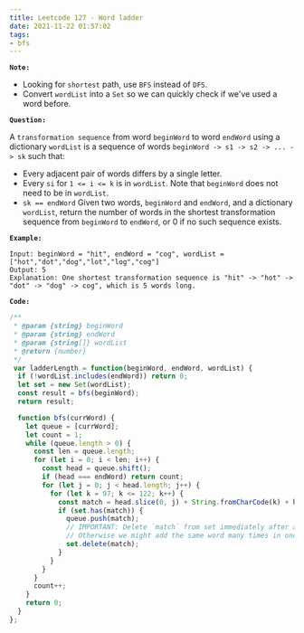 ```yaml
---
title: Leetcode 127 - Word ladder
date: 2021-11-22 01:57:02
tags:
- bfs
---
```

**`Note:`**
- Looking for `shortest` path, use `BFS` instead of `DFS`.
- Convert `wordList` into a `Set` so we can quickly check if we've used a word before.

**`Question:`**

A `transformation sequence` from word `beginWord` to word `endWord` using a dictionary `wordList` is a sequence of words `beginWord -> s1 -> s2 -> ... -> sk` such that:

- Every adjacent pair of words differs by a single letter.
- Every `si` for `1 <= i <= k` is in `wordList`. Note that `beginWord` does not need to be in `wordList`.
- `sk == endWord`
Given two words, `beginWord` and `endWord`, and a dictionary `wordList`, return the number of words in the shortest transformation sequence from `beginWord` to `endWord`, or 0 if no such sequence exists.

**`Example:`**
```
Input: beginWord = "hit", endWord = "cog", wordList = ["hot","dot","dog","lot","log","cog"]
Output: 5
Explanation: One shortest transformation sequence is "hit" -> "hot" -> "dot" -> "dog" -> cog", which is 5 words long.
```

**`Code:`**
```javascript
/**
 * @param {string} beginWord
 * @param {string} endWord
 * @param {string[]} wordList
 * @return {number}
 */
 var ladderLength = function(beginWord, endWord, wordList) {
  if (!wordList.includes(endWord)) return 0;
  let set = new Set(wordList);
  const result = bfs(beginWord);
  return result;

  function bfs(currWord) {
    let queue = [currWord];
    let count = 1;
    while (queue.length > 0) {
      const len = queue.length;
      for (let i = 0; i < len; i++) {
        const head = queue.shift();
        if (head === endWord) return count;
        for (let j = 0; j < head.length; j++) {
          for (let k = 97; k <= 122; k++) {
            const match = head.slice(0, j) + String.fromCharCode(k) + head.slice(j + 1);
            if (set.has(match)) {
              queue.push(match);
              // IMPORTANT: Delete `match` from set immediately after adding it to the queue. 
              // Otherwise we might add the same word many times in one loop.
              set.delete(match);
            }
          }
        }
      }
      count++;
    }
    return 0;
  }
};
```
